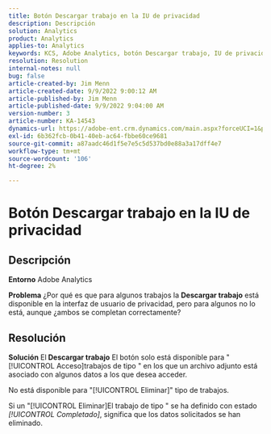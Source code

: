 ```yaml
---
title: Botón Descargar trabajo en la IU de privacidad
description: Descripción
solution: Analytics
product: Analytics
applies-to: Analytics
keywords: KCS, Adobe Analytics, botón Descargar trabajo, IU de privacidad
resolution: Resolution
internal-notes: null
bug: false
article-created-by: Jim Menn
article-created-date: 9/9/2022 9:00:12 AM
article-published-by: Jim Menn
article-published-date: 9/9/2022 9:04:00 AM
version-number: 3
article-number: KA-14543
dynamics-url: https://adobe-ent.crm.dynamics.com/main.aspx?forceUCI=1&pagetype=entityrecord&etn=knowledgearticle&id=df343ccf-1d30-ed11-9db1-0022480866ad
exl-id: 6b362fcb-0b41-40eb-ac64-fbbe60ce9681
source-git-commit: a87aadc46d1f5e7e5c5d537bd0e88a3a17dff4e7
workflow-type: tm+mt
source-wordcount: '106'
ht-degree: 2%

---
```


# Botón Descargar trabajo en la IU de privacidad

## Descripción


<b>Entorno</b>
Adobe Analytics

<b>Problema</b>
¿Por qué es que para algunos trabajos la <b>Descargar trabajo</b> está disponible en la interfaz de usuario de privacidad, pero para algunos no lo está, aunque ¿ambos se completan correctamente?


## Resolución


<b>Solución</b>
El<b> Descargar trabajo</b> El botón solo está disponible para &quot;[!UICONTROL Acceso]trabajos de tipo &quot; en los que un archivo adjunto está asociado con algunos datos a los que desea acceder.

No está disponible para &quot;[!UICONTROL Eliminar]&quot; tipo de trabajos.

Si un &quot;[!UICONTROL Eliminar]El trabajo de tipo &quot; se ha definido con estado *[!UICONTROL Completado]*, significa que los datos solicitados se han eliminado.
